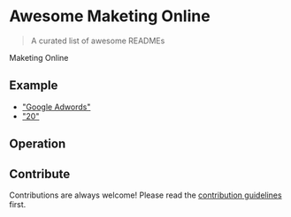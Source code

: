 

# Awesome Maketing Online
> A curated list of awesome READMEs

Maketing Online



## Example

- ["Google Adwords"](https://nguyencaotu.com/tai-lieu-google-adwords.html)
- ["20"](https://newonads.com/cach-lam-marketing-online-hieu-qua/)

## Operation



## Contribute

Contributions are always welcome!
Please read the [contribution guidelines](contributing.md) first.
